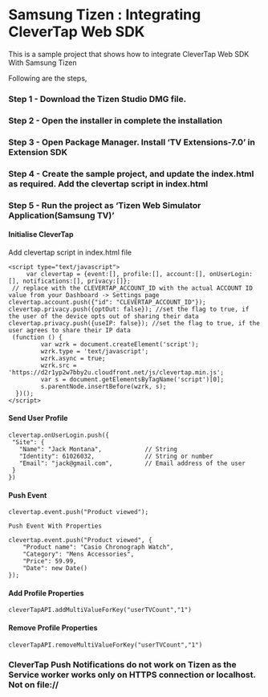 # Samsung Tizen : Integrating CleverTap Web SDK
This is a sample project that shows how to integrate CleverTap Web SDK  With Samsung Tizen

Following are the steps, 

### Step 1 - Download the Tizen Studio DMG file.

### Step 2 - Open the installer in complete the installation

### Step 3 - Open Package Manager. Install ‘TV Extensions-7.0’ in Extension SDK

### Step 4 - Create the sample project, and update the index.html as required. Add the clevertap script in index.html

### Step 5 - Run the project as ‘Tizen Web Simulator Application(Samsung TV)’

 

#### Initialise CleverTap 

   Add clevertap script in index.html file

```
<script type="text/javascript">
     var clevertap = {event:[], profile:[], account:[], onUserLogin:[], notifications:[], privacy:[]};
 // replace with the CLEVERTAP_ACCOUNT_ID with the actual ACCOUNT ID value from your Dashboard -> Settings page
clevertap.account.push({"id": "CLEVERTAP_ACCOUNT_ID"});
clevertap.privacy.push({optOut: false}); //set the flag to true, if the user of the device opts out of sharing their data
clevertap.privacy.push({useIP: false}); //set the flag to true, if the user agrees to share their IP data
 (function () {
         var wzrk = document.createElement('script');
         wzrk.type = 'text/javascript';
         wzrk.async = true;
         wzrk.src = 'https://d2r1yp2w7bby2u.cloudfront.net/js/clevertap.min.js';
         var s = document.getElementsByTagName('script')[0];
         s.parentNode.insertBefore(wzrk, s);
  })();
</script>
```

#### Send User Profile

```
clevertap.onUserLogin.push({
 "Site": {
   "Name": "Jack Montana",            // String
   "Identity": 61026032,              // String or number
   "Email": "jack@gmail.com",         // Email address of the user
 }
})
```

#### Push Event

```
clevertap.event.push("Product viewed");

Push Event With Properties

clevertap.event.push("Product viewed", {
    "Product name": "Casio Chronograph Watch",
    "Category": "Mens Accessories",
    "Price": 59.99,
    "Date": new Date()
});
```

#### Add Profile Properties

```
cleverTapAPI.addMultiValueForKey("userTVCount","1")
```

#### Remove Profile Properties

```
cleverTapAPI.removeMultiValueForKey("userTVCount","1")
```


### CleverTap Push Notifications do not work on Tizen as the Service worker works only on HTTPS connection or localhost. Not on file://
